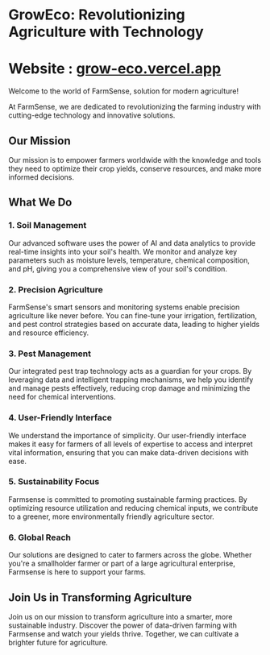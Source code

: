 # GrowEco: Revolutionizing Agriculture with Technology

# Website : [grow-eco.vercel.app](https://grow-eco.vercel.app)

Welcome to the world of FarmSense, solution for modern agriculture!

At FarmSense, we are dedicated to revolutionizing the farming industry with cutting-edge technology and innovative solutions.

## Our Mission

Our mission is to empower farmers worldwide with the knowledge and tools they need to optimize their crop yields, conserve resources, and make more informed decisions.

## What We Do

### 1. Soil Management

Our advanced software uses the power of AI and data analytics to provide real-time insights into your soil's health. We monitor and analyze key parameters such as moisture levels, temperature, chemical composition, and pH, giving you a comprehensive view of your soil's condition.

### 2. Precision Agriculture

FarmSense's smart sensors and monitoring systems enable precision agriculture like never before. You can fine-tune your irrigation, fertilization, and pest control strategies based on accurate data, leading to higher yields and resource efficiency.

### 3. Pest Management

Our integrated pest trap technology acts as a guardian for your crops. By leveraging data and intelligent trapping mechanisms, we help you identify and manage pests effectively, reducing crop damage and minimizing the need for chemical interventions.

### 4. User-Friendly Interface

We understand the importance of simplicity. Our user-friendly interface makes it easy for farmers of all levels of expertise to access and interpret vital information, ensuring that you can make data-driven decisions with ease.

### 5. Sustainability Focus

Farmsense is committed to promoting sustainable farming practices. By optimizing resource utilization and reducing chemical inputs, we contribute to a greener, more environmentally friendly agriculture sector.

### 6. Global Reach

Our solutions are designed to cater to farmers across the globe. Whether you're a smallholder farmer or part of a large agricultural enterprise, Farmsense is here to support your farms.

## Join Us in Transforming Agriculture

Join us on our mission to transform agriculture into a smarter, more sustainable industry. Discover the power of data-driven farming with Farmsense and watch your yields thrive. Together, we can cultivate a brighter future for agriculture.

